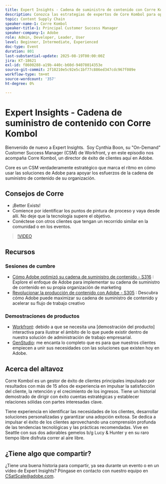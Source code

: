 ```yaml
---
title: Expert Insights - Cadena de suministro de contenido con Corre Kombol
description: Conozca las estrategias de expertos de Core Kombol para optimizar su cadena de suministro de contenido con las soluciones de Adobe. Aumente la eficacia, la colaboración y los resultados.
topic: Content Supply Chain
speaker-name-1: Corre Kombol
speaker-title-1: Principal Customer Success Manager
speaker-company-1: Adobe
role: Admin, Developer, Leader, User
level: Beginner, Intermediate, Experienced
doc-type: Event
duration: 801
last-substantial-update: 2025-08-19T00:00:00Z
jira: KT-18621
exl-id: f8600288-a19b-440c-b60d-94078014353e
source-git-commit: 2f10210e5c92e5c1bf77c886ed347cdc967f089e
workflow-type: tm+mt
source-wordcount: '357'
ht-degree: 0%

---
```


# Expert Insights - Cadena de suministro de contenido con Corre Kombol

Bienvenido de nuevo a Expert Insights.  Soy Cynthia Boon, su &quot;On-Demand&quot; Customer Success Manager (CSM) de Workfront, y en este episodio nos acompaña Corre Kombol, un director de éxito de clientes aquí en Adobe.  

Core es un CSM verdaderamente estratégico que marca el ritmo en cómo usar las soluciones de Adobe para apoyar los esfuerzos de la cadena de suministro de contenido de su organización. 

## Consejos de Corre

* ¡Better Exists! 
* Comience por identificar los puntos de pintura de proceso y vaya desde allí. No deje que la tecnología supere el objetivo.
* Conéctese con otros clientes que tengan un recorrido similar en la comunidad o en los eventos. 

>[!VIDEO](https://video.tv.adobe.com/v/3469997/?learn=on&enablevpops&captions=spa)

## Recursos

### Sesiones de cumbre

* [Cómo Adobe optimizó su cadena de suministro de contenido - S316](https://business.adobe.com/summit/2024/sessions/how-adobe-optimized-its-content-supply-chain-s316.html) : Explore el enfoque de Adobe para implementar su cadena de suministro de contenido en su propia organización de marketing 
* [Revolucionar la producción de contenido con Adobe - S305](https://business.adobe.com/summit/2024/sessions/revolutionizing-content-production-with-adobe-s305.html) : Descubra cómo Adobe puede maximizar su cadena de suministro de contenido y acelerar su flujo de trabajo creativo 

### Demostraciones de productos

* [Workfront](https://business.adobe.com/product-demos/workfront/interactive-tour.html): debido a que se necesita una [demostración del producto] interactiva para ilustrar el ámbito de lo que puede existir dentro de nuestra solución de administración de trabajo empresarial.  
* [GenStudio](https://business.adobe.com/resources/sdk/getting-started-with-adobe-genstudio.html): me encanta lo completo que es para que nuestros clientes empiecen a unir sus necesidades con las soluciones que existen hoy en Adobe.

## Acerca del altavoz 

Corre Kombol es un gestor de éxito de clientes principales impulsado por resultados con más de 15 años de experiencia en impulsar la satisfacción del cliente, la retención y el crecimiento de los ingresos. Tiene un historial demostrado de dirigir con éxito cuentas estratégicas y establecer relaciones sólidas con partes interesadas clave.

Tiene experiencia en identificar las necesidades de los clientes, desarrollar soluciones personalizadas y garantizar una adopción exitosa. Se dedica a impulsar el éxito de los clientes aprovechando una comprensión profunda de las tendencias tecnológicas y las prácticas recomendadas. Vive en Seattle con sus dos adorables gemelos b/g Lucy &amp; Hunter y en su raro tiempo libre disfruta correr al aire libre. 

## ¿Tiene algo que compartir?

¿Tiene una buena historia para compartir, ya sea durante un evento o en un vídeo de Expert Insights? Póngase en contacto con nuestro equipo en [CSatScale@adobe.com](mailto:CSatScale@adobe.com).
